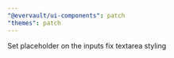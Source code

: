 ```yaml
---
"@evervault/ui-components": patch
"themes": patch
---
```


Set placeholder on the inputs fix textarea styling
